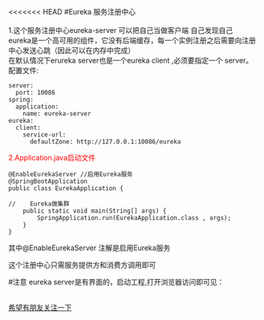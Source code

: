 <<<<<<< HEAD
#Eureka 服务注册中心<br>
<br>
1.这个服务注册中心eureka-server 可以把自己当做客户端 自己发现自己<br>
eureka是一个高可用的组件，它没有后端缓存，每一个实例注册之后需要向注册中心发送心跳（因此可以在内存中完成）<br>
在默认情况下erureka server也是一个eureka client ,必须要指定一个 server。
<br>
配置文件:

```
server:
  port: 10086
spring:
  application:
    name: eureka-server
eureka:
  client:
    service-url:
      defaultZone: http://127.0.0.1:10086/eureka
```

<label style="color:red">2.Application.java启动文件</label><br>

```
@EnableEurekaServer //启用Eureka服务
@SpringBootApplication
public class EurekaApplication {

//    Eureka做集群
    public static void main(String[] args) {
        SpringApplication.run(EurekaApplication.class , args);
    }
}
```
其中@EnableEurekaServer 注解是启用Eureka服务<br>

这个注册中心只需服务提供方和消费方调用即可<br>

#注意
eureka server是有界面的，启动工程,打开浏览器访问即可见：
 

<br>[希望有朋友关注一下](xq2580z.top)